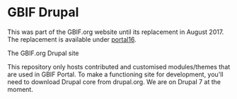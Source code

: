 GBIF Drupal
===========

This was part of the GBIF.org website until its replacement in August 2017.  The replacement is available under [portal16](https://github.com/gbif/portal16).

The GBIF.org Drupal site

This repository only hosts contributed and customised modules/themes that are used in GBIF Portal. To make a functioning site for development, you'll need to download Drupal core from drupal.org. We are on Drupal 7 at the moment.
